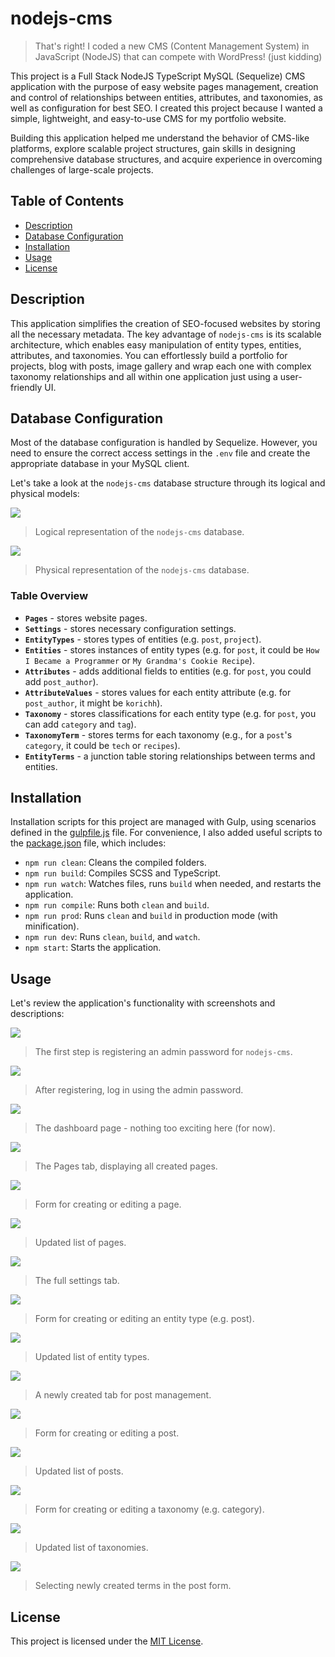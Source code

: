 # nodejs-cms

> That's right! I coded a new CMS (Content Management System) in JavaScript (NodeJS) that can compete with WordPress! (just kidding)

This project is a Full Stack NodeJS TypeScript MySQL (Sequelize) CMS application with the purpose of easy website pages management, creation and control of relationships between entities, attributes, and taxonomies, as well as configuration for best SEO. I created this project because I wanted a simple, lightweight, and easy-to-use CMS for my portfolio website.

Building this application helped me understand the behavior of CMS-like platforms, explore scalable project structures, gain skills in designing comprehensive database structures, and acquire experience in overcoming challenges of large-scale projects.

## Table of Contents

- [Description](#description)
- [Database Configuration](#database-configuration)
- [Installation](#installation)
- [Usage](#usage)
- [License](#license)

## Description

This application simplifies the creation of SEO-focused websites by storing all the necessary metadata. The key advantage of `nodejs-cms` is its scalable architecture, which enables easy manipulation of entity types, entities, attributes, and taxonomies. You can effortlessly build a portfolio for projects, blog with posts, image gallery and wrap each one with complex taxonomy relationships and all within one application just using a user-friendly UI.

## Database Configuration

Most of the database configuration is handled by Sequelize. However, you need to ensure the correct access settings in the `.env` file and create the appropriate database in your MySQL client.

Let's take a look at the `nodejs-cms` database structure through its logical and physical models:

![](https://github.com/korichh/nodejs-cms/blob/main/images/db-drawio.png?raw=true)
> Logical representation of the `nodejs-cms` database.

![](https://github.com/korichh/nodejs-cms/blob/main/images/db-mysql.png?raw=true)
> Physical representation of the `nodejs-cms` database.

### Table Overview

- **`Pages`** - stores website pages.
- **`Settings`** - stores necessary configuration settings.
- **`EntityTypes`** - stores types of entities (e.g. `post`, `project`).
- **`Entities`** - stores instances of entity types (e.g. for `post`, it could be `How I Became a Programmer` or `My Grandma's Cookie Recipe`).
- **`Attributes`** - adds additional fields to entities (e.g. for `post`, you could add `post_author`).
- **`AttributeValues`** - stores values for each entity attribute (e.g. for `post_author`, it might be `korichh`).
- **`Taxonomy`** - stores classifications for each entity type (e.g. for `post`, you can add `category` and `tag`).
- **`TaxonomyTerm`** - stores terms for each taxonomy (e.g., for a `post`'s `category`, it could be `tech` or `recipes`).
- **`EntityTerms`** - a junction table storing relationships between terms and entities.

## Installation

Installation scripts for this project are managed with Gulp, using scenarios defined in the [gulpfile.js](https://github.com/korichh/nodejs-cms/blob/main/gulpfile.js) file. For convenience, I also added useful scripts to the [package.json](https://github.com/korichh/nodejs-cms/blob/main/package.json) file, which includes:

- `npm run clean`: Cleans the compiled folders.
- `npm run build`: Compiles SCSS and TypeScript.
- `npm run watch`: Watches files, runs `build` when needed, and restarts the application.
- `npm run compile`: Runs both `clean` and `build`.
- `npm run prod`: Runs `clean` and `build` in production mode (with minification).
- `npm run dev`: Runs `clean`, `build`, and `watch`.
- `npm start`: Starts the application.

## Usage

Let's review the application's functionality with screenshots and descriptions:

![](https://github.com/korichh/nodejs-cms/blob/main/images/1-register.png?raw=true)
> The first step is registering an admin password for `nodejs-cms`.

![](https://github.com/korichh/nodejs-cms/blob/main/images/2-login.png?raw=true)
> After registering, log in using the admin password.

![](https://github.com/korichh/nodejs-cms/blob/main/images/3-dashboard.png?raw=true)
> The dashboard page - nothing too exciting here (for now).

![](https://github.com/korichh/nodejs-cms/blob/main/images/4-pages.png?raw=true)
> The Pages tab, displaying all created pages.

![](https://github.com/korichh/nodejs-cms/blob/main/images/5-create-edit-page.png?raw=true)
> Form for creating or editing a page.

![](https://github.com/korichh/nodejs-cms/blob/main/images/6-pages-list.png?raw=true)
> Updated list of pages.

![](https://github.com/korichh/nodejs-cms/blob/main/images/7-settings.png?raw=true)
> The full settings tab.

![](https://github.com/korichh/nodejs-cms/blob/main/images/8-create-edit-entity-type.png?raw=true)
> Form for creating or editing an entity type (e.g. post).

![](https://github.com/korichh/nodejs-cms/blob/main/images/9-entity-types-list.png?raw=true)
> Updated list of entity types.

![](https://github.com/korichh/nodejs-cms/blob/main/images/10-post.png?raw=true)
> A newly created tab for post management.

![](https://github.com/korichh/nodejs-cms/blob/main/images/11-create-edit-post.png?raw=true)
> Form for creating or editing a post.

![](https://github.com/korichh/nodejs-cms/blob/main/images/12-posts-list.png?raw=true)
> Updated list of posts.

![](https://github.com/korichh/nodejs-cms/blob/main/images/13-create-edit-taxonomy.png?raw=true)
> Form for creating or editing a taxonomy (e.g. category).

![](https://github.com/korichh/nodejs-cms/blob/main/images/14-taxonomies-list.png?raw=true)
> Updated list of taxonomies.

![](https://github.com/korichh/nodejs-cms/blob/main/images/15-select-taxonomy-terms.png?raw=true)
> Selecting newly created terms in the post form.

## License

This project is licensed under the [MIT License](https://github.com/korichh/nodejs-cms/blob/main/LICENSE).
